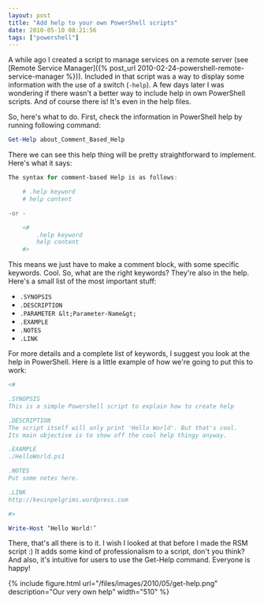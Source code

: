 ```yaml
---
layout: post
title: "Add help to your own PowerShell scripts"
date: 2010-05-10 08:21:56
tags: ["powershell"]
---
```

A while ago I created a script to manage services on a remote server (see [Remote Service Manager]({% post_url 2010-02-24-powershell-remote-service-manager %})). Included in that script was a way to display some information with the use of a switch (`-help`). A few days later I was wondering if there wasn't a better way to include help in own PowerShell scripts. And of course there is! It's even in the help files.

So, here's what to do. First, check the information in PowerShell help by running following command:
```powershell
Get-Help about_Comment_Based_Help
```

There we can see this help thing will be pretty straightforward to implement. Here's what it says:
```powershell
The syntax for comment-based Help is as follows:

    # .help keyword
    # help content

-or -

    <#
        .help keyword
        help content
    #>
```

This means we just have to make a comment block, with some specific keywords. Cool. So, what are the right keywords? They're also in the help. Here's a small list of the most important stuff:
* `.SYNOPSIS`
* `.DESCRIPTION`
* `.PARAMETER &lt;Parameter-Name&gt;`
* `.EXAMPLE`
* `.NOTES`
* `.LINK`

For more details and a complete list of keywords, I suggest you look at the help in PowerShell. Here is a little example of how we're going to put this to work:

```powershell
<#

.SYNOPSIS
This is a simple Powershell script to explain how to create help

.DESCRIPTION
The script itself will only print 'Hello World'. But that's cool.
Its main objective is to show off the cool help thingy anyway.

.EXAMPLE
./HelloWorld.ps1

.NOTES
Put some notes here.

.LINK
http://kevinpelgrims.wordpress.com

#>

Write-Host ‘Hello World!’
```

There, that's all there is to it. I wish I looked at that before I made the RSM script :) It adds some kind of professionalism to a script, don't you think? And also, it's intuitive for users to use the Get-Help command. Everyone is happy!

{% include
    figure.html url="/files/images/2010/05/get-help.png"
    description="Our very own help"
    width="510"
%}
